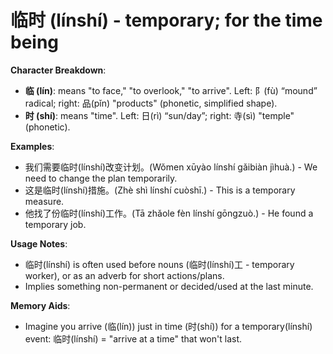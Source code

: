 # **临时 (línshí) - temporary; for the time being**

**Character Breakdown**:  
- **临 (lín)**: means "to face," "to overlook," "to arrive". Left: 阝(fù) “mound” radical; right: 品(pǐn) "products" (phonetic, simplified shape).  
- **时 (shí)**: means "time". Left: 日(rì) “sun/day”; right: 寺(sì) "temple" (phonetic).

**Examples**:  
- 我们需要临时(línshí)改变计划。(Wǒmen xūyào línshí gǎibiàn jìhuà.) - We need to change the plan temporarily.  
- 这是临时(línshí)措施。(Zhè shì línshí cuòshī.) - This is a temporary measure.  
- 他找了份临时(línshí)工作。(Tā zhǎole fèn línshí gōngzuò.) - He found a temporary job.

**Usage Notes**:  
- 临时(línshí) is often used before nouns (临时(línshí)工 - temporary worker), or as an adverb for short actions/plans.  
- Implies something non-permanent or decided/used at the last minute.

**Memory Aids**:  
- Imagine you arrive (临(lín)) just in time (时(shí)) for a temporary(línshí) event: 临时(línshí) = "arrive at a time" that won't last.